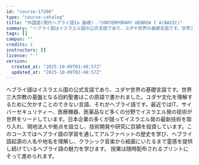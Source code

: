 ```yaml
---
id: "course:17286"
type: "course-catalog"
title: "外国語(現代ヘブライ語Ia 基礎) ／CONTEMPORARY HEBREW I A(BASIC)"
summary: "ヘブライ語はイスラエル国の公式言語であり、ユダヤ世界の基礎言語です。世界三大宗教の基盤となる旧約聖書はこの原語で書かれました。ユダヤ文化を理解するために欠かすことのできない言語、それがヘブライ語です。最近ではIT、サイバーセキュリティー、医…"
tags: []
campus: ""
credits: 1
instructors: []
license: " "
version:
  created_at: "2025-10-09T03:48:57Z"
  updated_at: "2025-10-09T03:48:57Z"
---
```


ヘブライ語はイスラエル国の公式言語であり、ユダヤ世界の基礎言語です。世界三大宗教の基盤となる旧約聖書はこの原語で書かれました。ユダヤ文化を理解するために欠かすことのできない言語、それがヘブライ語です。最近ではIT、サイバーセキュリティー、医療機器、医薬品など多くの分野でイスラエル発の技術が世界をリードしています。日本企業の多くが競ってイスラエル発の最新技術を取り入れ、現地法人や拠点を設立し、技術開発や研究に巨額を投資しています。このコースではヘブライ語の学習を通してアルファベットの歴史を学び、ヘブライ語起源の人名や地名を理解し、クラシック音楽から絵画にいたるまで霊感を提供し続けているヘブライ語の魅力を学びます。 授業は随時配布されるプリントにそって進められます。
